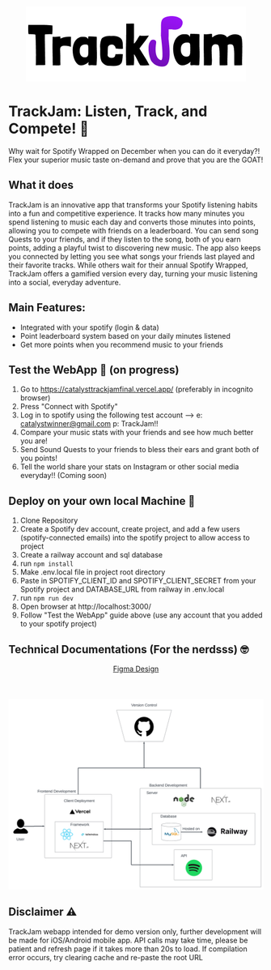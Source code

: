 <p align="center">
  <img src="https://github.com/BobbySuciady/Trackjam/blob/master/public/trackJamLogoSmall.png" alt="Small TrackJam logo">
</p>

# TrackJam: Listen, Track, and Compete! 🎵

Why wait for Spotify Wrapped on December when you can do it everyday?!
Flex your superior music taste on-demand and prove that you are the GOAT!

## What it does 

TrackJam is an innovative app that transforms your Spotify listening habits into a fun and competitive experience. It tracks how many minutes you spend listening to music each day and converts those minutes into points, allowing you to compete with friends on a leaderboard. You can send song Quests to your friends, and if they listen to the song, both of you earn points, adding a playful twist to discovering new music. The app also keeps you connected by letting you see what songs your friends last played and their favorite tracks. While others wait for their annual Spotify Wrapped, TrackJam offers a gamified version every day, turning your music listening into a social, everyday adventure.

## Main Features:

+ Integrated with your spotify (login & data)
+ Point leaderboard system based on your daily minutes listened
+ Get more points when you recommend music to your friends

## Test the WebApp 🚀 (on progress)

1. Go to https://catalysttrackjamfinal.vercel.app/ (preferably in incognito browser)
2. Press "Connect with Spotify"
3. Log in to spotify using the following test account --> e: catalystwinner@gmail.com p: TrackJam!!
4. Compare your music stats with your friends and see how much better you are!
5. Send Sound Quests to your friends to bless their ears and grant both of you points!
6. Tell the world share your stats on Instagram or other social media everyday!! (Coming soon)

## Deploy on your own local Machine 🤖

1. Clone Repository
2. Create a Spotify dev account, create project, and add a few users (spotify-connected emails) into the spotify project to allow access to project
3. Create a railway account and sql database
4. run `npm install`
5. Make .env.local file in project root directory 
6. Paste in SPOTIFY_CLIENT_ID and SPOTIFY_CLIENT_SECRET from your Spotify project and DATABASE_URL from railway in .env.local
7. run `npm run dev`
8. Open browser at http://localhost:3000/
9. Follow "Test the WebApp" guide above (use any account that you added to your spotify project)

## Technical Documentations (For the nerdsss) 🤓

<p align="center">
  <a href="https://www.figma.com/design/rUhvm55llHjEU9CCjjqp15/Catalyst-2024?node-id=0-1&t=1mcW85Fbs4yYhKk7-1" target="_blank"> Figma Design</a>
  <br>
  <br>
  <br>
  <br>
  <img src="https://github.com/BobbySuciady/Trackjam/blob/master/public/TrackJamArchitectureDiagram.png" alt="TrackJam Architectural Diagram">
</p>

## Disclaimer ⚠️

TrackJam webapp intended for demo version only, further development will be made for iOS/Android mobile app.
API calls may take time, please be patient and refresh page if it takes more than 20s to load.
If compilation error occurs, try clearing cache and re-paste the root URL